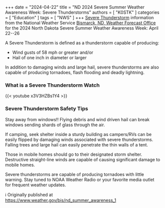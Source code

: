 +++
date = "2024-04-22"
title = "ND 2024 Severe Summer Weather Awareness Week: Severe Thunderstorms"
authors = [ "K0STK" ]
categories = [ "Education" ]
tags = [ "NWS" ]
+++
[Severe Thunderstorm](https://www.weather.gov/bis/nd_summer_awareness_1)
information from the National Weather Service
[Bismarck, ND, Weather Forecast Office](https://www.weather.gov/bis/) for 
the 2024 North Dakota Severe Summer Weather Awareness Week: April 22--26
<!--more-->

A Severe Thunderstorm is defined as a thunderstorm capable of producing:

* Wind gusts of 58 mph or greater and/or
* Hail of one inch in diameter or larger

In addition to damaging winds and large hail, severe thunderstorms
are also capable of producing tornadoes, flash flooding and deadly
lightning.

### What is a Severe Thunderstorm Watch

{{< youtube x3V3HZBs1Y4 >}}

### Severe Thunderstorm Safety Tips

Stay away from windows!! Flying debris and wind driven hail can break
windows sending shards of glass through the air.

If camping, seek shelter inside a sturdy building as campers/RVs can be
easily flipped by damaging winds associated with severe thunderstorms.
Falling trees and large hail can easily penetrate the thin walls of a
tent.

Those in mobile homes should go to their designated storm shelter.
Destructive straight-line winds are capable of causing significant
damage to mobile homes.

Severe thunderstorms are capable of producing tornadoes with little
warning. Stay tuned to NOAA Weather Radio or your favorite media outlet
for frequent weather updates.

:information_source: Originally published at https://www.weather.gov/bis/nd_summer_awareness_1
